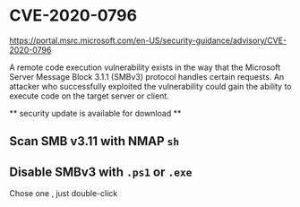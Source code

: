 # CVE-2020-0796
https://portal.msrc.microsoft.com/en-US/security-guidance/advisory/CVE-2020-0796

A remote code execution vulnerability exists in the way that the Microsoft Server Message Block 3.1.1 (SMBv3) protocol handles certain requests. An attacker who successfully exploited the vulnerability could gain the ability to execute code on the target server or client.

** security update is available for download **
## Scan SMB v3.11 with NMAP `sh` 



## Disable SMBv3 with `.ps1` or `.exe`
Chose one , just double-click

